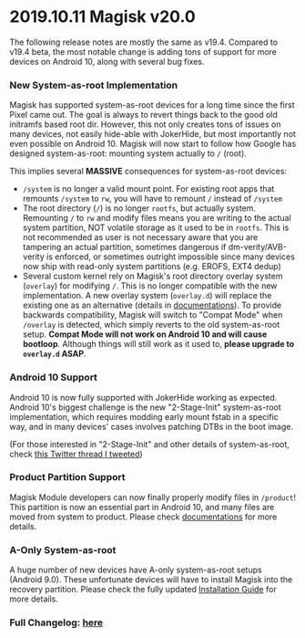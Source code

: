# 2019.10.11 Magisk v20.0
The following release notes are mostly the same as v19.4. Compared to v19.4 beta, the most notable change is adding tons of support for more devices on Android 10, along with several bug fixes.

### New System-as-root Implementation
Magisk has supported system-as-root devices for a long time since the first Pixel came out. The goal is always to revert things back to the good old initramfs based root dir. However, this not only creates tons of issues on many devices, not easily hide-able with JokerHide, but most importantly not even possible on Android 10. Magisk will now start to follow how Google has designed system-as-root: mounting system actually to `/` (root).

This implies several **MASSIVE** consequences for system-as-root devices:
- `/system` is no longer a valid mount point. For existing root apps that remounts `/system` to `rw`, you will have to remount `/` instead of `/system`
- The root directory (`/`) is no longer `rootfs`, but actually system. Remounting `/` to `rw` and modify files means you are writing to the actual system partition, NOT volatile storage as it used to be in `rootfs`. This is not recommended as user is not necessary aware that you are tampering an actual partition, sometimes dangerous if dm-verity/AVB-verity is enforced, or sometimes outright impossible since many devices now ship with read-only system partitions (e.g. EROFS, EXT4 dedup)
- Several custom kernel rely on Magisk's root directory overlay system (`overlay`) for modifying `/`. This is no longer compatible with the new implementation. A new overlay system (`overlay.d`) will replace the existing one as an alternative (details in [documentations](https://topjohnwu.github.io/Magisk/guides.html#root-directory-overlay-system)). To provide backwards compatibility, Magisk will switch to "Compat Mode" when `/overlay` is detected, which simply reverts to the old system-as-root setup. **Compat Mode will not work on Android 10 and will cause bootloop**. Although things will still work as it used to, **please upgrade to `overlay.d` ASAP**.

### Android 10 Support
Android 10 is now fully supported with JokerHide working as expected. Android 10's biggest challenge is the new "2-Stage-Init" system-as-root implementation, which requires modding early mount fstab in a specific way, and in many devices' cases involves patching DTBs in the boot image.

(For those interested in "2-Stage-Init" and other details of system-as-root, check [this Twitter thread I tweeted](https://twitter.com/topjohnwu/status/1174392824625676288))

### Product Partition Support
Magisk Module developers can now finally properly modify files in `/product`! This partition is now an essential part in Android 10, and many files are moved from system to product. Please check [documentations](https://topjohnwu.github.io/Magisk/details.html#magic-mount) for more details.

### A-Only System-as-root
A huge number of new devices have A-only system-as-root setups (Android 9.0). These unfortunate devices will have to install Magisk into the recovery partition. Please check the fully updated [Installation Guide](https://topjohnwu.github.io/Magisk/install.html) for more details.

### Full Changelog: [here](https://topjohnwu.github.io/Magisk/changes.html)
